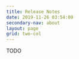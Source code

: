 ```yaml
---
title: Release Notes
date: 2019-11-26 03:54:09
secondary-nav: about
layout: page
grid: two-col
---
```

TODO
